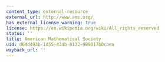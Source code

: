 ```yaml
---
content_type: external-resource
external_url: http://www.ams.org/
has_external_license_warning: true
license: https://en.wikipedia.org/wiki/All_rights_reserved
status: ''
title: American Mathematical Society
uid: d64d493b-1d55-43db-8132-989017b0cbea
wayback_url: ''
---
```

